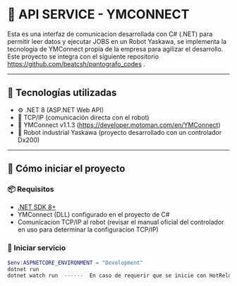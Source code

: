 # 🤖 API SERVICE - YMCONNECT

Esta es una interfaz de comunicacion desarrollada con C# (.NET) para permitir leer datos y ejecutar JOBS en un Robot Yaskawa, se implementa la tecnologia de YMConnect propia de la empresa para agilizar el desarrollo. Este proyecto se integra con el siguiente repositorio https://github.com/beatcsh/pantografo_codes .

---

## 🧩 Tecnologías utilizadas

- ⚙️ .NET 8 (ASP.NET Web API)
- 🔌 TCP/IP (comunicación directa con el robot)
- 🗼 YMConnect v1.1.3 (https://developer.motoman.com/en/YMConnect)
- 🤖 Robot industrial Yaskawa (proyecto desarrollado con un controlador Dx200)

---

## 🚀 Cómo iniciar el proyecto

### 📦 Requisitos

- [.NET SDK 8+](https://dotnet.microsoft.com/download)
- YMConnect (DLL) configurado en el proyecto de C#
- Comunicacion TCP/IP al robot (revisar el manual oficial del controlador en uso para determinar la configuracion TCP/IP)

### 🏃 Iniciar servicio

```PowerShell o CMD
$env:ASPNETCORE_ENVIRONMENT = "Development"
dotnet run
dotnet watch run  ------  En caso de requerir que se inicie con HotReload
